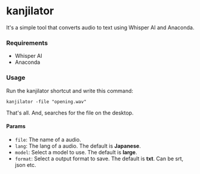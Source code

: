 # kanjilator
It's a simple tool that converts audio to text using Whisper AI and Anaconda.

### Requirements
- Whisper AI
- Anaconda

### Usage
Run the kanjilator shortcut and write this command:

```kanjilator -file "opening.wav"```

That's all. And, searches for the file on the desktop.

#### Params
- `file`: The name of a audio.
- `lang`: The lang of a audio. The default is **Japanese**.
- `model`: Select a model to use. The default is **large**.
- `format`: Select a output format to save. The default is **txt**. Can be srt, json etc.
